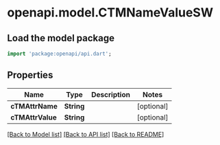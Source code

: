 # openapi.model.CTMNameValueSW

## Load the model package
```dart
import 'package:openapi/api.dart';
```

## Properties
Name | Type | Description | Notes
------------ | ------------- | ------------- | -------------
**cTMAttrName** | **String** |  | [optional] 
**cTMAttrValue** | **String** |  | [optional] 

[[Back to Model list]](../README.md#documentation-for-models) [[Back to API list]](../README.md#documentation-for-api-endpoints) [[Back to README]](../README.md)


